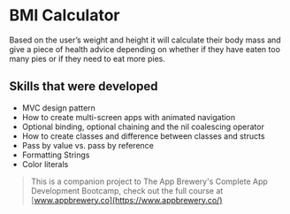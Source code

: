 
#  BMI Calculator

Based on the user’s weight and height it will calculate their body mass and give a piece of health advice depending on whether if they have eaten too many pies or if they need to eat more pies. 

## Skills that were developed

* MVC design pattern 
* How to create multi-screen apps with animated navigation
* Optional binding, optional chaining and the nil coalescing operator
* How to create classes and difference between classes and structs
* Pass by value vs. pass by reference
* Formatting Strings
* Color literals


>This is a companion project to The App Brewery's Complete App Development Bootcamp, check out the full course at [www.appbrewery.co](https://www.appbrewery.co/)
